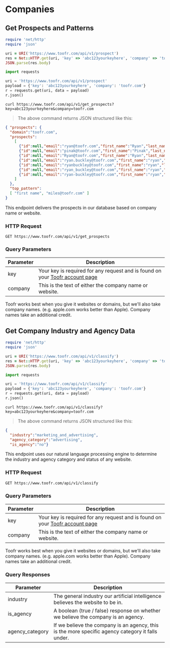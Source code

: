 # Companies

## Get Prospects and Patterns

```ruby
require 'net/http'
require 'json'

uri = URI('https://www.toofr.com/api/v1/prospect')
res = Net::HTTP.get(uri, 'key' => 'abc123yourkeyhere', 'company' => 'toofr.com')
JSON.parse(res.body)
```

```python
import requests

uri = 'https://www.toofr.com/api/v1/prospect'
payload = {'key': 'abc123yourkeyhere', 'company': 'toofr.com'}
r = requests.get(uri, data = payload)
r.json()
```

```shell
curl https://www.toofr.com/api/v1/get_prospects?key=abc123yourkeyhere&company=toofr.com
```

> The above command returns JSON structured like this:

```json
{ "prospects": {
  "domain":"toofr.com",
  "prospects":    
    [
      {"id":null,"email":"ryan@toofr.com","first_name":"Ryan","last_name":"Buckley","confidence":119},
      {"id":null,"email":"pinak@toofr.com","first_name":"Pinak","last_name":"Thakkar","confidence":79},
      {"id":null,"email":"Ryan@toofr.com","first_name":"Ryan","last_name":"Buckley","confidence":60},
      {"id":null,"email":"ryan.buckley@toofr.com","first_name":"ryan","last_name":"buckley","confidence":46},
      {"id":null,"email":"ryanbuckley@toofr.com","first_name":"ryan","last_name":"buckley","confidence":45},
      {"id":null,"email":"ryan_buckley@toofr.com","first_name":"ryan","last_name":"buckley","confidence":44},
      {"id":null,"email":"ryan-buckley@toofr.com","first_name":"ryan","last_name":"buckley","confidence":43}
    ]
  },
  "top_pattern":
  [ "first name", "miles@toofr.com" ]
}
```

This endpoint delivers the prospects in our database based on company name or website.

### HTTP Request

`GET https://www.toofr.com/api/v1/get_prospects`

### Query Parameters

Parameter | Description
--------- | -----------
key | Your key is required for any request and is found on your [Toofr account page](https://www.toofr.com/account)
company | This is the text of either the company name or website.

<aside class="success">
Toofr works best when you give it websites or domains, but we'll also take company names. (e.g. apple.com works better than Apple). Company names take an additional credit.
</aside>

## Get Company Industry and Agency Data

```ruby
require 'net/http'
require 'json'

uri = URI('https://www.toofr.com/api/v1/classify')
res = Net::HTTP.get(uri, 'key' => 'abc123yourkeyhere', 'company' => 'toofr.com')
JSON.parse(res.body)
```

```python
import requests

uri = 'https://www.toofr.com/api/v1/classify'
payload = {'key': 'abc123yourkeyhere', 'company': 'toofr.com'}
r = requests.get(uri, data = payload)
r.json()
```

```shell
curl https://www.toofr.com/api/v1/classify?key=abc123yourkeyhere&company=toofr.com
```

> The above command returns JSON structured like this:

```json
{
  "industry":"marketing_and_advertising",
  "agency_category":"advertising",
  "is_agency":"no"}
```

This endpoint uses our natural language processing engine to determine the industry and agency category and status of any website.

### HTTP Request

`GET https://www.toofr.com/api/v1/classify`

### Query Parameters

Parameter | Description
--------- | -----------
key | Your key is required for any request and is found on your [Toofr account page](https://www.toofr.com/account)
company | This is the text of either the company name or website.

<aside class="success">
Toofr works best when you give it websites or domains, but we'll also take company names. (e.g. apple.com works better than Apple). Company names take an additional credit.
</aside>

### Query Responses

Parameter | Description
--------- | -----------
industry | The general industry our artificial intelligence believes the website to be in.
is_agency | A boolean (true / false) response on whether we believe the company is an agency.
agency_category | If we believe the company is an agency, this is the more specific agency category it falls under. 
